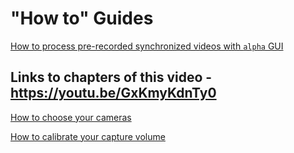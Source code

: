 # "How to" Guides  

[How to process pre-recorded synchronized videos with `alpha` GUI]( How_to_Guides/how_to_process_previously_recorded_videos.md)

## Links to chapters of this video - https://youtu.be/GxKmyKdnTy0

[How to choose your cameras](https://www.youtube.com/watch?v=GxKmyKdnTy0&t=524s)  

[How to calibrate your capture volume](https://www.youtube.com/watch?v=GxKmyKdnTy0&t=788s)  

 

 